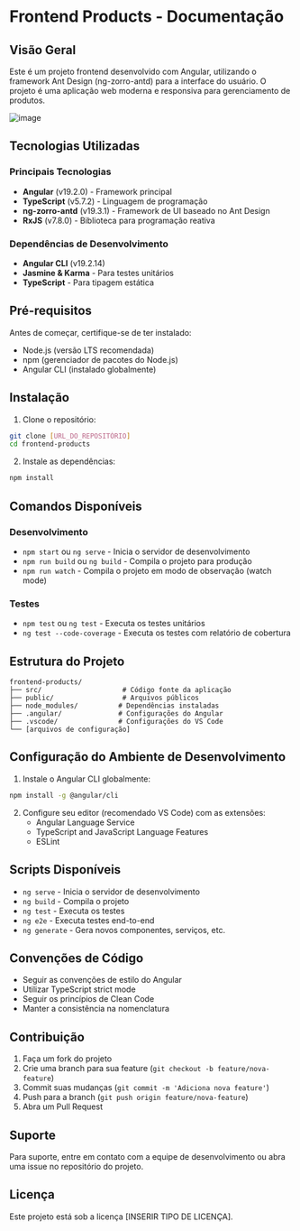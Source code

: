 # Frontend Products - Documentação

## Visão Geral
Este é um projeto frontend desenvolvido com Angular, utilizando o framework Ant Design (ng-zorro-antd) para a interface do usuário. O projeto é uma aplicação web moderna e responsiva para gerenciamento de produtos.

![image](https://github.com/user-attachments/assets/59b668eb-52d7-4c88-a1ad-62bfdc91d297)

## Tecnologias Utilizadas

### Principais Tecnologias
- **Angular** (v19.2.0) - Framework principal
- **TypeScript** (v5.7.2) - Linguagem de programação
- **ng-zorro-antd** (v19.3.1) - Framework de UI baseado no Ant Design
- **RxJS** (v7.8.0) - Biblioteca para programação reativa

### Dependências de Desenvolvimento
- **Angular CLI** (v19.2.14)
- **Jasmine & Karma** - Para testes unitários
- **TypeScript** - Para tipagem estática

## Pré-requisitos

Antes de começar, certifique-se de ter instalado:
- Node.js (versão LTS recomendada)
- npm (gerenciador de pacotes do Node.js)
- Angular CLI (instalado globalmente)

## Instalação

1. Clone o repositório:
```bash
git clone [URL_DO_REPOSITÓRIO]
cd frontend-products
```

2. Instale as dependências:
```bash
npm install
```

## Comandos Disponíveis

### Desenvolvimento
- `npm start` ou `ng serve` - Inicia o servidor de desenvolvimento
- `npm run build` ou `ng build` - Compila o projeto para produção
- `npm run watch` - Compila o projeto em modo de observação (watch mode)

### Testes
- `npm test` ou `ng test` - Executa os testes unitários
- `ng test --code-coverage` - Executa os testes com relatório de cobertura

## Estrutura do Projeto

```
frontend-products/
├── src/                    # Código fonte da aplicação
├── public/                 # Arquivos públicos
├── node_modules/          # Dependências instaladas
├── .angular/              # Configurações do Angular
├── .vscode/               # Configurações do VS Code
└── [arquivos de configuração]
```

## Configuração do Ambiente de Desenvolvimento

1. Instale o Angular CLI globalmente:
```bash
npm install -g @angular/cli
```

2. Configure seu editor (recomendado VS Code) com as extensões:
   - Angular Language Service
   - TypeScript and JavaScript Language Features
   - ESLint

## Scripts Disponíveis

- `ng serve` - Inicia o servidor de desenvolvimento
- `ng build` - Compila o projeto
- `ng test` - Executa os testes
- `ng e2e` - Executa testes end-to-end
- `ng generate` - Gera novos componentes, serviços, etc.

## Convenções de Código

- Seguir as convenções de estilo do Angular
- Utilizar TypeScript strict mode
- Seguir os princípios de Clean Code
- Manter a consistência na nomenclatura

## Contribuição

1. Faça um fork do projeto
2. Crie uma branch para sua feature (`git checkout -b feature/nova-feature`)
3. Commit suas mudanças (`git commit -m 'Adiciona nova feature'`)
4. Push para a branch (`git push origin feature/nova-feature`)
5. Abra um Pull Request

## Suporte

Para suporte, entre em contato com a equipe de desenvolvimento ou abra uma issue no repositório do projeto.

## Licença

Este projeto está sob a licença [INSERIR TIPO DE LICENÇA]. 
